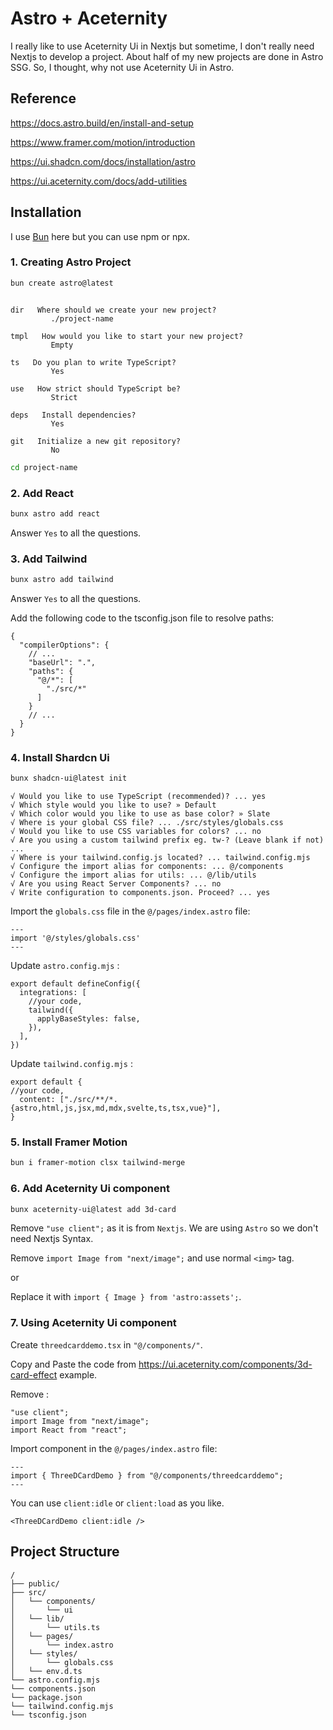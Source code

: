 # Astro + Aceternity

I really like to use Aceternity Ui in Nextjs but sometime, I don't really need Nextjs to develop a project. About half of my new projects are done in Astro SSG. So, I thought, why not use Aceternity Ui in Astro.

## Reference

https://docs.astro.build/en/install-and-setup

https://www.framer.com/motion/introduction

https://ui.shadcn.com/docs/installation/astro

https://ui.aceternity.com/docs/add-utilities

## Installation

I use [Bun](https://bun.sh/) here but you can use npm or npx.

### 1. Creating Astro Project

```sh
bun create astro@latest
```

```text

dir   Where should we create your new project?
         ./project-name

tmpl   How would you like to start your new project?
         Empty

ts   Do you plan to write TypeScript?
         Yes

use   How strict should TypeScript be?
         Strict

deps   Install dependencies?
         Yes

git   Initialize a new git repository?
         No

```

```sh
cd project-name
```

### 2. Add React

```sh
bunx astro add react
```

Answer `Yes` to all the questions.

### 3. Add Tailwind

```sh
bunx astro add tailwind
```

Answer `Yes` to all the questions.

Add the following code to the tsconfig.json file to resolve paths:

```text
{
  "compilerOptions": {
    // ...
    "baseUrl": ".",
    "paths": {
      "@/*": [
        "./src/*"
      ]
    }
    // ...
  }
}
```

### 4. Install Shardcn Ui

```sh
bunx shadcn-ui@latest init
```

```text
√ Would you like to use TypeScript (recommended)? ... yes
√ Which style would you like to use? » Default
√ Which color would you like to use as base color? » Slate
√ Where is your global CSS file? ... ./src/styles/globals.css
√ Would you like to use CSS variables for colors? ... no
√ Are you using a custom tailwind prefix eg. tw-? (Leave blank if not) ...
√ Where is your tailwind.config.js located? ... tailwind.config.mjs
√ Configure the import alias for components: ... @/components
√ Configure the import alias for utils: ... @/lib/utils
√ Are you using React Server Components? ... no
√ Write configuration to components.json. Proceed? ... yes
```

Import the `globals.css` file in the `@/pages/index.astro` file:

```text
---
import '@/styles/globals.css'
---
```

Update `astro.config.mjs` :

```text
export default defineConfig({
  integrations: [
    //your code,
    tailwind({
      applyBaseStyles: false,
    }),
  ],
})
```

Update `tailwind.config.mjs` :

```text
export default {
//your code,
  content: ["./src/**/*.{astro,html,js,jsx,md,mdx,svelte,ts,tsx,vue}"],
}

```

### 5. Install Framer Motion

```sh
bun i framer-motion clsx tailwind-merge
```

### 6. Add Aceternity Ui component

```sh
bunx aceternity-ui@latest add 3d-card
```

Remove `"use client";` as it is from `Nextjs`. We are using `Astro` so we don't need Nextjs Syntax.

Remove `import Image from "next/image";` and use normal `<img>` tag.

or

Replace it with `import { Image } from 'astro:assets';`.

### 7. Using Aceternity Ui component

Create `threedcarddemo.tsx` in `"@/components/"`.

Copy and Paste the code from https://ui.aceternity.com/components/3d-card-effect example.

Remove :

```text
"use client";
import Image from "next/image";
import React from "react";
```

Import component in the `@/pages/index.astro` file:

```text
---
import { ThreeDCardDemo } from "@/components/threedcarddemo";
---
```

You can use `client:idle` or `client:load` as you like.

```text
<ThreeDCardDemo client:idle />
```

## Project Structure

```text
/
├── public/
├── src/
│   └── components/
│       └── ui
│   └── lib/
│       └── utils.ts
│   └── pages/
│       └── index.astro
│   └── styles/
│       └── globals.css
│   └── env.d.ts
└── astro.config.mjs
└── components.json
└── package.json
└── tailwind.config.mjs
└── tsconfig.json
```
